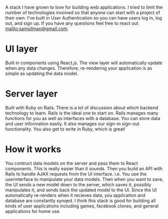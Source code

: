A stack I have grown to love for building web applications.  I tried to limit the number of technologies involved so that anyone can start with a project of their own.  I've built in User Authentication so you can have users log in, log out, and sign up.  If you have any questions feel free to react out <mailto:samullman@gmail.com>.


# UI layer
Built in components using React.js. The view layer will automatically update when any data changes.  Therefore, re-rendering your application is as simple as updating the data model.

# Server layer
Built with Ruby on Rails.  There is a lot of discussion about which backend technology to learn.  Rails is the ideal one to start on.  Rails manages many functions for you as well as interfaces with a database.  You can store data and user information easily.  It also manages our sign-in sign-out functionality.  You also get to write in Ruby, which is great!

# How it works
You contruct data models on the server and pass them to React components.  This is really easier than it sounds.  Then you build an API with Rails to handle AJAX requests from the UI interface. i.e. You use the userinterface to manipulate your data models.  Then when you want to save, the UI sends a new model down to the server, which saves it, possibly manipulates it, and sends back the updated model to the UI.  Since the UI automatically re-renders when it recieves data, you application and database are constantly synqed.  I think this stack is good for building all kinds of user applications including games, facebook clones, and general applications for home use. 
